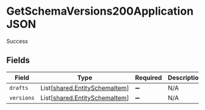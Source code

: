 # GetSchemaVersions200ApplicationJSON

Success


## Fields

| Field                                                                    | Type                                                                     | Required                                                                 | Description                                                              |
| ------------------------------------------------------------------------ | ------------------------------------------------------------------------ | ------------------------------------------------------------------------ | ------------------------------------------------------------------------ |
| `drafts`                                                                 | List[[shared.EntitySchemaItem](../../models/shared/entityschemaitem.md)] | :heavy_minus_sign:                                                       | N/A                                                                      |
| `versions`                                                               | List[[shared.EntitySchemaItem](../../models/shared/entityschemaitem.md)] | :heavy_minus_sign:                                                       | N/A                                                                      |